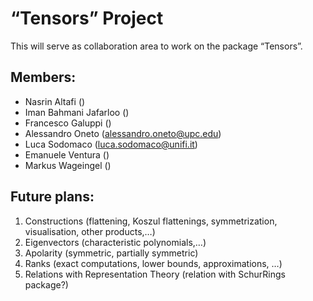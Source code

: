 # “Tensors” Project

This will serve as collaboration area to work on the package “Tensors”.

## Members:
- Nasrin Altafi ()
- Iman Bahmani Jafarloo ()
- Francesco Galuppi ()
- Alessandro Oneto (alessandro.oneto@upc.edu)
- Luca Sodomaco (luca.sodomaco@unifi.it)
- Emanuele Ventura ()
- Markus Wageingel ()

## Future plans:
1. Constructions (flattening, Koszul flattenings, symmetrization, visualisation, other products,…)
2. Eigenvectors (characteristic polynomials,…)
3. Apolarity (symmetric, partially symmetric)
4. Ranks (exact computations, lower bounds, approximations, …)
5. Relations with Representation Theory (relation with SchurRings package?)
